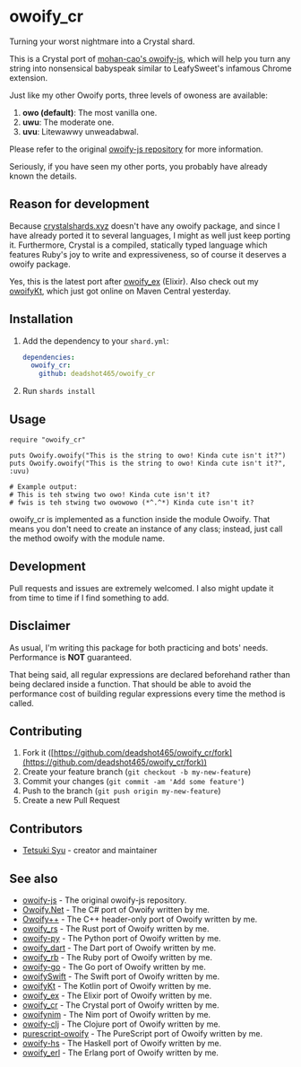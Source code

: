 # owoify_cr

Turning your worst nightmare into a Crystal shard.

This is a Crystal port of [mohan-cao's owoify-js](https://github.com/mohan-cao/owoify-js), which will help you turn any string into nonsensical babyspeak similar to LeafySweet's infamous Chrome extension.

Just like my other Owoify ports, three levels of owoness are available:

1. **owo (default)**: The most vanilla one.
2. **uwu**: The moderate one.
3. **uvu**: Litewawwy unweadabwal.

Please refer to the original [owoify-js repository](https://github.com/mohan-cao/owoify-js) for more information.

Seriously, if you have seen my other ports, you probably have already known the details.

## Reason for development

Because [crystalshards.xyz](https://crystalshards.xyz/) doesn't have any owoify package, and since I have already ported it to several languages, I might as well just keep porting it. Furthermore, Crystal is a compiled, statically typed language which features Ruby's joy to write and expressiveness, so of course it deserves a owoify package.

Yes, this is the latest port after [owoify_ex](https://github.com/deadshot465/owoify_ex) (Elixir). Also check out my [owoifyKt](https://github.com/deadshot465/owoifyKt), which just got online on Maven Central yesterday.

## Installation

1. Add the dependency to your `shard.yml`:

   ```yaml
   dependencies:
     owoify_cr:
       github: deadshot465/owoify_cr
   ```

2. Run `shards install`

## Usage

```crystal
require "owoify_cr"

puts Owoify.owoify("This is the string to owo! Kinda cute isn't it?")
puts Owoify.owoify("This is the string to owo! Kinda cute isn't it?", :uvu)

# Example output:
# This is teh stwing two owo! Kinda cute isn't it?
# fwis is teh stwing two owowowo (*^.^*) Kinda cute isn't it?
```

owoify_cr is implemented as a function inside the module Owoify. That means you don't need to create an instance of any class; instead, just call the method owoify with the module name.

## Development

Pull requests and issues are extremely welcomed. I also might update it from time to time if I find something to add.

## Disclaimer

As usual, I'm writing this package for both practicing and bots' needs. Performance is **NOT** guaranteed.

That being said, all regular expressions are declared beforehand rather than being declared inside a function. That should be able to avoid the performance cost of building regular expressions every time the method is called.

## Contributing

1. Fork it ([https://github.com/deadshot465/owoify_cr/fork](https://github.com/deadshot465/owoify_cr/fork))
2. Create your feature branch (`git checkout -b my-new-feature`)
3. Commit your changes (`git commit -am 'Add some feature'`)
4. Push to the branch (`git push origin my-new-feature`)
5. Create a new Pull Request

## Contributors

- [Tetsuki Syu](https://github.com/deadshot465) - creator and maintainer

## See also

- [owoify-js](https://github.com/mohan-cao/owoify-js) - The original owoify-js repository.
- [Owoify.Net](https://www.nuget.org/packages/Owoify.Net/1.2.0) - The C# port of Owoify written by me.
- [Owoify++](https://github.com/deadshot465/OwoifyCpp) - The C++ header-only port of Owoify written by me.
- [owoify_rs](https://crates.io/crates/owoify_rs) - The Rust port of Owoify written by me.
- [owoify-py](https://pypi.org/project/owoify-py/) - The Python port of Owoify written by me.
- [owoify_dart](https://pub.dev/packages/owoify_dart) - The Dart port of Owoify written by me.
- [owoify_rb](https://rubygems.org/gems/owoify_rb) - The Ruby port of Owoify written by me.
- [owoify-go](https://pkg.go.dev/github.com/deadshot465/owoify-go/v2) - The Go port of Owoify written by me.
- [owoifySwift](https://github.com/deadshot465/OwoifySwift) - The Swift port of Owoify written by me.
- [owoifyKt](https://search.maven.org/search?q=g:%22io.github.deadshot465%22%20AND%20a:%22owoifyKt%22) - The Kotlin port of Owoify written by me.
- [owoify_ex](https://hex.pm/packages/owoify_ex) - The Elixir port of Owoify written by me.
- [owoify_cr](https://crystalshards.org/shards/github/deadshot465/owoify_cr) - The Crystal port of Owoify written by me.
- [owoifynim](https://nimble.directory/pkg/owoifynim) - The Nim port of Owoify written by me.
- [owoify-clj](https://clojars.org/net.clojars.deadshot465/owoify-clj) - The Clojure port of Owoify written by me.
- [purescript-owoify](https://pursuit.purescript.org/packages/purescript-owoify) - The PureScript port of Owoify written by me.
- [owoify-hs](https://hackage.haskell.org/package/owoify-hs) - The Haskell port of Owoify written by me.
- [owoify_erl](https://hex.pm/packages/owoify_erl) - The Erlang port of Owoify written by me.